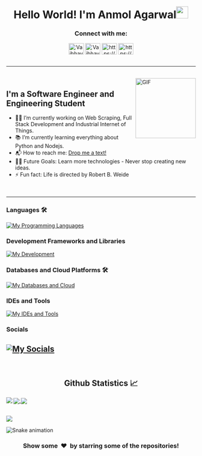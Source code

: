 <!--![Banner](Banner.png)
<a href='https://vaibhavjaiswal.vercel.app/#/'>-->
<h1 align="center">Hello World! I'm Anmol Agarwal</a><img src="https://files.aashutosh.dev/hey.gif" width="32"> </h1>
<h3 align="center">Connect with me:</h3>
<p align='center'>
<a href="https://www.linkedin.com/in/anmol-agarwal-b92204189/" target="blank"><img align="center" src="https://raw.githubusercontent.com/rahuldkjain/github-profile-readme-generator/master/src/images/icons/Social/linked-in-alt.svg" alt="Vaibhav3011" height="30" width="40" /></a>
<a href="https://github.com/Anmol17Agarwal" target="blank"><img align="center" src="https://raw.githubusercontent.com/rahuldkjain/github-profile-readme-generator/master/src/images/icons/Social/github.svg" alt="Vaibhav2002" height="30" width="40" /></a>
<a href="https://www.youtube.com/c/https://www.youtube.com/channel/ucwzjfpcb6lineguo2tb5moq" target="blank"><img align="center" src="https://raw.githubusercontent.com/rahuldkjain/github-profile-readme-generator/master/src/images/icons/Social/youtube.svg" alt="https://www.youtube.com/channel/ucwzjfpcb6lineguo2tb5moq" height="30" width="40" /></a>
<a href="https://instagram.com/https://www.instagram.com/_anmol_17/?hl=en" target="blank"><img align="center" src="https://raw.githubusercontent.com/rahuldkjain/github-profile-readme-generator/master/src/images/icons/Social/instagram.svg" alt="https://www.instagram.com/_anmol_17/?hl=en" height="30" width="40" /></a>
<!-- <a href="https://auth.geeksforgeeks.org/user/vaibhav02/profile" target="blank"><img align="center" src="https://raw.githubusercontent.com/rahuldkjain/github-profile-readme-generator/master/src/images/icons/Social/geeks-for-geeks.svg" alt="Vaibhav02" height="30" width="40" /></a>
<a href="https://leetcode.com/vaibhav_jaiswal/" target="blank"><img align="center" src="https://raw.githubusercontent.com/rahuldkjain/github-profile-readme-generator/master/src/images/icons/Social/leet-code.svg" alt="vaibhav_jaiswal" height="30" width="40" /></a> -->
<!-- <a href="https://www.codechef.com/users/vaibhav2511" target="blank"><img align="center" src="https://cdn.jsdelivr.net/npm/simple-icons@3.1.0/icons/codechef.svg" alt="vaibhav2511" height="30" width="40" /></a> -->
<!-- <a href="https://www.hackerrank.com/vaibhav_jaiswal3" target="blank"><img align="center" src="https://raw.githubusercontent.com/rahuldkjain/github-profile-readme-generator/master/src/images/icons/Social/hackerrank.svg" alt="vaibhav_jaiswal" height="30" width="40" /></a>
<a href="https://medium.com/@vaibhav3011"><img align="center" src="https://raw.githubusercontent.com/rahuldkjain/github-profile-readme-generator/master/src/images/icons/Social/medium.svg" alt="vaibhav3011" height="30" width="40" /></a>
 <a href="https://twitter.com/VaibhavJais02"><img align="center" src="https://raw.githubusercontent.com/rahuldkjain/github-profile-readme-generator/master/src/images/icons/Social/twitter.svg" alt="VaibhavJais02" height="30" width="40" /></a> -->
<br><br>

---

<br>
<img align="right" alt="GIF" height="160px" src="https://media.giphy.com/media/du3J3cXyzhj75IOgvA/giphy.gif" />

## I'm a Software Engineer and Engineering Student  

- 👨‍💻 I’m currently working on Web Scraping, Full Stack Development and Industrial Internet of Things.
- 📚 I’m currently learning everything about Python and Nodejs.
- 📬 How to reach me: [Drop me a text!](https://www.linkedin.com/in/anmol-agarwal-b92204189/)
- 💪🏼 Future Goals: Learn more technologies - Never stop creating new ideas.
- ⚡ Fun fact: Life is directed by Robert B. Weide
<br>

---

### Languages 🛠 
[![My Programming Languages](https://skillicons.dev/icons?i=kotlin,java,python,html,css,androidstudio,spring,selenium)](https://skillicons.dev)

### Development Frameworks and Libraries
[![My Development](https://skillicons.dev/icons?i=androidstudio,gradle,nodejs)](https://skillicons.dev)

### Databases and Cloud Platforms 🛠 
[![My Databases and Cloud](https://skillicons.dev/icons?i=mysql,sqlite,postgres)](https://skillicons.dev)

### IDEs and Tools
[![My IDEs and Tools](https://skillicons.dev/icons?i=raspberrypi,androidstudio,idea,vscode,git,github,arduino,postman)](https://skillicons.dev)

### Socials
[![My Socials](https://skillicons.dev/icons?i=linkedin,twitter,instagram,discord)](https://skillicons.dev)
---

<br/>
<h2 align="center"> Github Statistics 📈</h2>
 
<a href="https://github.com/anuraghazra/github-readme-stats">
  <img align="left" src="https://github-readme-stats.vercel.app/api?username=Anmol17Agarwal&count_private=true&show_icons=true&title_color=fff&icon_color=79ff97&text_color=efefef&bg_color=24292e&cache_seconds=1800%22%20alt=%22Anmol17Agarwal%27s%20Github%20Stats%22%20width=%2260%">
</a>
<a href="https://github.com/anuraghazra/github-readme-stats">
  <img align="center" src="https://github-readme-stats.vercel.app/api/top-langs/?username=Anmol17Agarwal&layout=compact&theme=dark&hide_border=true" />
</a>
<a href="https://github.com/anuraghazra/github-readme-stats">
  <img align="center" src="http://github-readme-streak-stats.herokuapp.com?user=Anmol17Agarwal&theme=dark&hide_border=true&date_format=M%20j%5B%2C%20Y%5D" />
</a><br><br>

<!--START_SECTION:waka-->
<!--
```txt
From: 30 April 2023 - To: 29 June 2023

Total Time: 132 hrs 23 mins

TypeScript       128 hrs 11 mins ████████████████████████▒   96.82 %
Markdown         1 hr 14 mins    ▒░░░░░░░░░░░░░░░░░░░░░░░░   00.94 %
JavaScript       47 mins         ░░░░░░░░░░░░░░░░░░░░░░░░░   00.60 %
JSON             40 mins         ░░░░░░░░░░░░░░░░░░░░░░░░░   00.50 %
.env file        33 mins         ░░░░░░░░░░░░░░░░░░░░░░░░░   00.43 %
```-->

<!--END_SECTION:waka-->

[![](https://visitcount.itsvg.in/api?id=Anmol17Agarwal&label=Profile%20Views&pretty=false)](https://visitcount.itsvg.in)

![Snake animation](https://github.com/Vaibhav2002/Vaibhav2002/blob/output/github-contribution-snake.svg)

<h3 align="center">Show some &nbsp;❤️&nbsp; by starring some of the repositories!</h3>
